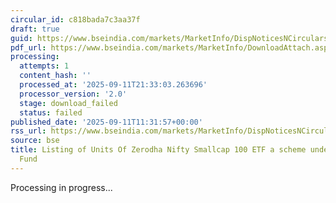 ```yaml
---
circular_id: c818bada7c3aa37f
draft: true
guid: https://www.bseindia.com/markets/MarketInfo/DispNoticesNCirculars.aspx?Noticeid={C6F410CC-F3BD-4B06-AA8B-EB195C481E78}&noticeno=20250911-30&dt=09/11/2025&icount=30&totcount=91&flag=0
pdf_url: https://www.bseindia.com/markets/MarketInfo/DownloadAttach.aspx?id=20250911-30&attachedId=
processing:
  attempts: 1
  content_hash: ''
  processed_at: '2025-09-11T21:33:03.263696'
  processor_version: '2.0'
  stage: download_failed
  status: failed
published_date: '2025-09-11T11:31:57+00:00'
rss_url: https://www.bseindia.com/markets/MarketInfo/DispNoticesNCirculars.aspx?Noticeid={C6F410CC-F3BD-4B06-AA8B-EB195C481E78}&noticeno=20250911-30&dt=09/11/2025&icount=30&totcount=91&flag=0
source: bse
title: Listing of Units Of Zerodha Nifty Smallcap 100 ETF a scheme under Zerodha Mutual
  Fund
---
```


Processing in progress...